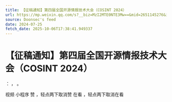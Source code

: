 ```yaml
---
title: 【征稿通知】第四届全国开源情报技术大会（COSINT 2024）
url: https://mp.weixin.qq.com/s?__biz=MzI2MTE0NTE3Mw==&mid=2651145276&idx=2&sn=a61f3f57e70d7c8a5a857f8c2de3d4d9
source: Doonsec's feed
date: 2024-07-25
fetch_date: 2025-10-06T17:38:41.949337
---
```


# 【征稿通知】第四届全国开源情报技术大会（COSINT 2024）

：
，
。

视频
小程序
赞
，轻点两下取消赞
在看
，轻点两下取消在看